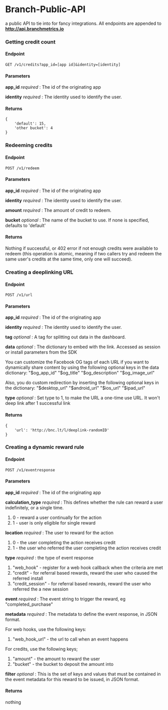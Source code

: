 Branch-Public-API
=================

a public API to tie into for fancy integrations. All endpoints are appended to **http://api.branchmetrics.io**

### Getting credit count

#### Endpoint

    GET /v1/credits?app_id=[app id]&identity=[identity]

#### Parameters

**app_id** _required_
: The id of the originating app

**identity**  _required_
: The identity used to identify the user.

#### Returns

    {
        'default': 15,
        'other bucket': 4
    }

### Redeeming credits

#### Endpoint

    POST /v1/redeem

#### Parameters

**app_id** _required_
: The id of the originating app

**identity**  _required_
: The identity used to identify the user.

**amount** _required_
: The amount of credit to redeem.

**bucket** _optional_
: The name of the bucket to use. If none is specified, defaults to 'default'

#### Returns

Nothing if successful, or 402 error if not enough credits were available to redeem (this operation is atomic, meaning if two callers try and redeem the same user's credits at the same time, only one will succeed).

### Creating a deeplinking URL

#### Endpoint

    POST /v1/url

#### Parameters

**app_id** _required_
: The id of the originating app

**identity**  _required_
: The identity used to identify the user.

**tag** _optional_
: A tag for splitting out data in the dashboard. 

**data** _optional_
: The dictionary to embed with the link. Accessed as session or install parameters from the SDK

You can customize the Facebook OG tags of each URL if you want to dynamically share content by using the following optional keys in the data dictionary:
"$og_app_id"
"$og_title"
"$og_description"
"$og_image_url"

Also, you do custom redirection by inserting the following optional keys in the dictionary:
"$desktop_url"
"$android_url"
"$ios_url"
"$ipad_url"

**type** _optional_
: Set type to 1, to make the URL a one-time use URL. It won't deep link after 1 successful link

#### Returns

    {
        'url': 'http://bnc.lt/l/deeplink-randomID'
    }

### Creating a dynamic reward rule

#### Endpoint

    POST /v1/eventresponse

#### Parameters

**app_id** _required_
: The id of the originating app

**calculation_type**  _required_
: This defines whether the rule can reward a user indefinitely, or a single time.
1. 0 - reward a user continually for the action
1. 1 - user is only eligible for single reward

**location** _required_
: The user to reward for the action
1. 0 - the user completing the action receives credit
1. 1 - the user who referred the user completing the action receives credit

**type** _required_
: the type of event response
1. "web_hook" - register for a web hook callback when the criteria are met
1. "credit" - for referral based rewards, reward the user who caused the referred install
1. "credit_session" - for referral based rewards, reward the user who referred the a new session

**event** _required_
: The event string to trigger the reward, eg "completed_purchase"

**metadata** _required_
: The metadata to define the event response, in JSON format.

For web hooks, use the following keys:
1. "web_hook_url" - the url to call when an event happens

For credits, use the following keys;
1. "amount" - the amount to reward the user
1. "bucket" - the bucket to deposit the amount into

**filter** _optional_
: This is the set of keys and values that must be contained in the event metadata for this reward to be issued, in JSON format.

#### Returns

nothing
